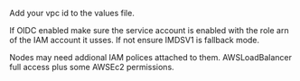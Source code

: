 Add your vpc id to the values file. 

If OIDC enabled make sure the service account is enabled with the role arn of the IAM account it usses.  If not ensure IMDSV1 is fallback mode.   

Nodes may need addional IAM polices attached to them. AWSLoadBalancer full access plus some AWSEc2 permissions. 


